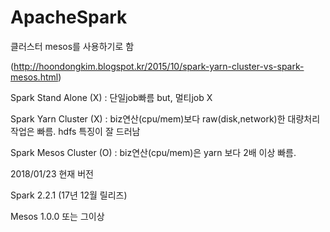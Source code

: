 # ApacheSpark

클러스터 mesos를 사용하기로 함

(http://hoondongkim.blogspot.kr/2015/10/spark-yarn-cluster-vs-spark-mesos.html)

Spark Stand Alone (X) : 단일job빠름 but, 멀티job X

Spark Yarn Cluster (X) : biz연산(cpu/mem)보다 raw(disk,network)한 대량처리 작업은 빠름. hdfs 특징이 잘 드러남

Spark Mesos Cluster (O) : biz연산(cpu/mem)은 yarn 보다 2배 이상 빠름. 


2018/01/23 현재 버전

Spark 2.2.1 (17년 12월 릴리즈)

Mesos 1.0.0 또는 그이상
















